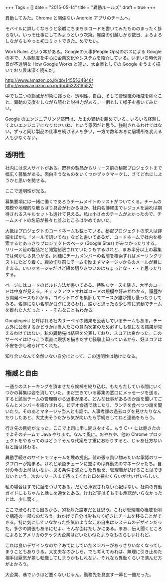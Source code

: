 +++
Tags = []
date = "2015-05-14"
title = "異動ルールズ"
draft = true
+++

異動してみた。Chrome と関係ない Android アプリのチームへ。

モバイルに詳しくなろうと余暇にちまちまコードを書いてみたもののまったく捗らない。いっそ仕事にしてみようという次第。座席の引越しから数日、よろよろしながらもやっと初コミットできた。めでたい。

Work Rules という本がある。Googleの人事(People Ops)のボスによる Google の本で、人事制度を中心に企業文化やシステムを紹介している。いまいち時代背景が不透明な How Google Works と違い、大企業としての Google をうまく描いており興味深く読んだ。

http://www.amazon.co.jp/dp/1455534846/
http://www.amazon.co.jp/dp/4532319552/

中でも三つの論点が印象に残った。透明性、自由、そして管理職の権威を削ぐこと。異動の支度をしながら読むと説得力がある。一例として様子を書いてみたい。

Google のエンジニアリング部門は、たまの異動を薦めている。いろいろ経験してよいエンジニアになりなさいね、という意図だと思う。強制されるわけではない。ずっと同じ製品の仕事を続ける人も多い。一方で数年おきに居場所を変える人も少なくない。

## 透明性

社内には求人サイトがある。既存の製品からリリース前の秘密プロジェクトまで幅広く募集がある。面白そうなものをいくつかブックマークし、さてどれにしようかと思いを馳せる。

ここで透明性が光る。

募集要項には一緒に働くであろうチームメイトのリストがついてくる。チームの規模や地理的な散らばり具合がわかるほか、社内名簿経由でレジュメを辿れば期待されるスキルセットも透けて見える。私は小さめのチームがよかったので、チームメイトの名前が長々と並ぶところはやめておいた。

大抵はプロジェクトのコードネームも載っている。秘密プロジェクトの求人は詳細をぼかし「メールで訊いてね」などと書いてあるが、コードネームで社内を検索するとあっさりプロジェクトのページ (Google Sites) がみつかったりする。リリース前の製品だと閲覧制限されていたりもするけれど、まあ半分以上の募集では何かしら見つかる。同様にチームメンバーの名前を検索すればメーリングリストにたどり着く。締め切り前にチームを励ますマネージャからのメールが目に止まる。いいマネージャだけど締め切りきついのはちょっとな・・・と思ったりする。

ページにはコードのビルド方法が書いてある。特殊なケースを除き、大半のコードは中身が見える。チェックアウトすればコードの規模や好みがわかる。履歴から開発ペースもわかる。コミットログを集計してエースか誰が推し量ったりしてみる。名簿にない名前がログにあらわれ、誰かと思ったら少し前に異動でチームを離れた人だった・・・そんなこともわかる。

Googlegeist と呼ばれる社内サーベイの結果を公表しているチームもある。チーム外に公表するかどうかは当人たちの意向次第のため必ずしも気になる結果が見えるわけではない。私の異動先は結果を公表しており、スコアは良かった。このサーベイはけっこう素直に現状を描きだすと経験上知っているから、好スコアは不安を少し和らげてくれた。

知り合いなんて全然いない自分にとって、この透明性は助けになる。

## 権威と自由

一通りのストーキングを済ませたら候補を絞り込む。もたもたしている間にいくつかの募集は姿を消していた。まだ生きている募集の窓口にメッセージを送る。すると該当チームの管理職から返事が来る。どんな仕事があるのか話を聞いてごらんとメンバーを紹介される。ビデオ会議で話したり、ランチを食べつつ話を聞いたり。そのあとマネージャ当人とも話す。人事考課の過去ログを見せたりなんだりしたあと、大丈夫そうだから気が向いたら手続きしてねと連絡をもらう。

行き先の目処が立った。ここで上司に申し開きをする。もう C++ には飽きたのでよそのチームで Java やります。なんて風に。おやおや、他の Chrome プロジェクトをやるってのはどう？そんな代案を丁重にお断りすると、じゃあ仕方ないねと話は終わる。

異動手続きのサイトでフォームを埋め提出。値の張る買い物みたいな承認のワークフローが始まる。けれど承認チェーンに並ぶのは異動先のマネージャたち。自分の今の上司はいない。ある条件を満たした異動を、管理職が妨げることはできないという。次のリリースまで待ってくれと口を挟むくらいがせいぜいらしい。

私の場合はすでに話をつけてある。だから承認されない心配はない。社内の異動ガイドにもちゃんと話しを通せとある。けれど実はそもそも承認がいらなかったとは、少し驚く。

ここで渋られても困るから、的を射た設定だとは思う。これが管理職の権威を削ぐ構造の一部なのだろう。おかげで自分は労もなく好きにチームを移ることができる。特に気にしていなかった空気のようなこの自由はシステムのデザインだった。多少の誇張もあるにせよ、そんな面はたしかにある。まあ、伝え聞くところによるとアメリカのテック大企業はだいたい似たようなものらしいけれど。

これは良いデザインなのか？あてにしていたメンバーがあっさりいなくなってしまうこともありうる。大丈夫なのかしら。でも考えてみれば、無理に引き止めた相手は厭気が差し転職してしまうかもしれない。それなら異動くらいで済んだ方がよかろう。

大企業、巷でいうほど悪くないじゃん。勤務先を見直す一幕と一冊だった。
